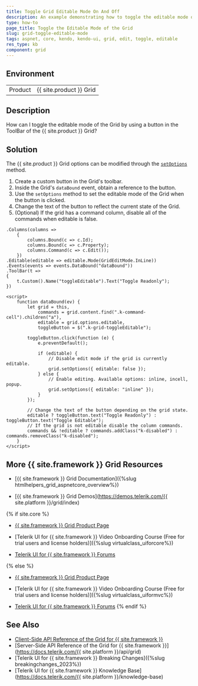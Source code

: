 ```yaml
---
title: Toggle Grid Editable Mode On And Off
description: An example demonstrating how to toggle the editable mode of the {{ site.product }} Grid by using a ToolBar button.
type: how-to
page_title: Toggle the Editable Mode of the Grid
slug: grid-toggle-editable-mode
tags: aspnet, core, kendo, kendo-ui, grid, edit, toggle, editable
res_type: kb
component: grid
---
```


## Environment

<table>
 <tr>
  <td>Product</td>
  <td>{{ site.product }} Grid</td>
 </tr>
</table>

## Description

How can I toggle the editable mode of the Grid by using a button in the ToolBar of the  {{ site.product }} Grid?

## Solution

The {{ site.product }} Grid options can be modified through the [`setOptions`](https://docs.telerik.com/kendo-ui/api/javascript/ui/grid/methods/setoptions) method.

1. Create a custom button in the Grid's toolbar.
1. Inside the Grid's `dataBound` event, obtain a reference to the button.
1. Use the `setOptions` method to set the editable mode of the Grid when the button is clicked.
1. Change the text of the button to reflect the current state of the Grid.
1. (Optional) If the grid has a command column, disable all of the commands when editable is false.

```
.Columns(columns =>
    {
        columns.Bound(c => c.Id);
        columns.Bound(c => c.Property);
        columns.Command(c => c.Edit());
    })
.Editable(editable => editable.Mode(GridEditMode.InLine))
.Events(events => events.DataBound("dataBound"))
.ToolBar(t =>
{
    t.Custom().Name("toggleEditable").Text("Toggle Readonly");
})

<script>
    function dataBound(ev) {
        let grid = this,
            commands = grid.content.find(".k-command-cell").children("a"),
            editable = grid.options.editable,
            toggleButton = $(".k-grid-toggleEditable");

        toggleButton.click(function (e) {
            e.preventDefault();

            if (editable) {
                // Disable edit mode if the grid is currently editable.
                grid.setOptions({ editable: false });
            } else {
                // Enable editing. Available options: inline, incell, popup. 
                grid.setOptions({ editable: "inline" });
            }
        });

        // Change the text of the button depending on the grid state.
        editable ? toggleButton.text("Toggle Readonly") : toggleButton.text("Toggle Editable");
        // If the grid is not editable disable the column commands.
        commands && !editable ? commands.addClass("k-disabled") : commands.removeClass("k-disabled");
    }
</script>
```

## More {{ site.framework }} Grid Resources

* [{{ site.framework }} Grid Documentation]({%slug htmlhelpers_grid_aspnetcore_overview%})

* [{{ site.framework }} Grid Demos](https://demos.telerik.com/{{ site.platform }}/grid/index)

{% if site.core %}
* [{{ site.framework }} Grid Product Page](https://www.telerik.com/aspnet-core-ui/grid)

* [Telerik UI for {{ site.framework }} Video Onboarding Course (Free for trial users and license holders)]({%slug virtualclass_uiforcore%})

* [Telerik UI for {{ site.framework }} Forums](https://www.telerik.com/forums/aspnet-core-ui)

{% else %}
* [{{ site.framework }} Grid Product Page](https://www.telerik.com/aspnet-mvc/grid)

* [Telerik UI for {{ site.framework }} Video Onboarding Course (Free for trial users and license holders)]({%slug virtualclass_uiformvc%})

* [Telerik UI for {{ site.framework }} Forums](https://www.telerik.com/forums/aspnet-mvc)
{% endif %}

## See Also

* [Client-Side API Reference of the Grid for {{ site.framework }}](https://docs.telerik.com/kendo-ui/api/javascript/ui/grid)
* [Server-Side API Reference of the Grid for {{ site.framework }}](https://docs.telerik.com/{{ site.platform }}/api/grid)
* [Telerik UI for {{ site.framework }} Breaking Changes]({%slug breakingchanges_2023%})
* [Telerik UI for {{ site.framework }} Knowledge Base](https://docs.telerik.com/{{ site.platform }}/knowledge-base)
